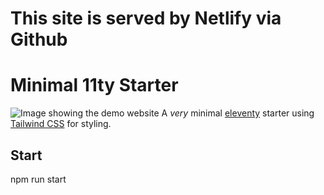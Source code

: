 # This site is served by Netlify via Github
 
# Minimal 11ty Starter

![Image showing the demo website](https://user-images.githubusercontent.com/3286735/100862193-26c1bd00-3493-11eb-8120-61a0d822588b.png)
A *very* minimal [eleventy](https://11ty.io/) starter using [Tailwind CSS](https://tailwindcss.com/) for styling.

## Start

npm run start
